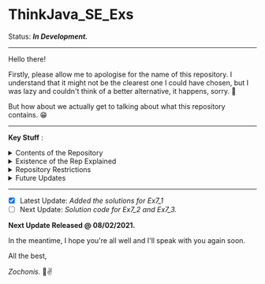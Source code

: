 # ThinkJava_SE_Exs

Status: ___In Development.___

- - - -

Hello there!

Firstly, please allow me to apologise for the name of this repository. I understand that it might not be the clearest one I could have chosen, but I was lazy and couldn't think
of a better alternative, it happens, sorry. :grimacing:

But how about we actually get to talking about what this repository contains. :grin:

- - - -

__Key Stuff__ :

<details>
  <summary>Contents of the Repository</summary>
  <p></p>
  <p>Ok, this repository contains a bunch of folders and files that represent solutions for the problems which are proposed in the 2nd edition of the "Think Java" book by Allen B. Downey and Chris Mayfield.</p>
</details>

<details>
  <summary>Existence of the Rep Explained</summary>
  <p></p>
  <p>I made this repository because I thought it was a neat little project to work on and it has helped me get familiar with the basics of GitHub. :wink:</p>
</details>

<details>
  <summary>Repository Restrictions</summary>
  <p></p>
  <p>As far as I'm concerned, you are ok to do whatever you want with the code you find in this repository. I'm not too fussed about it. :grin:</p>
</details>

<details>
  <summary>Future Updates</summary>
  <p></p>
  <p>Right now, I still have to finish off code for many of the chapters and check it before sending it to the repository so this project is still in progress and will be continuously updated, I'll probably have to update this read me though if I make the rep public. :laughing:</p>
</details>

- - - -

- [X] Latest Update: _Added the solutions for Ex7_1_ 
- [ ] Next Update: _Solution code for Ex7_2 and Ex7_3._

__Next Update Released @ 08/02/2021.__

In the meantime, I hope you're all well and I'll speak with you again soon. 

All the best,

_Zochonis._ :facepunch::v:
